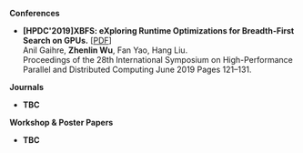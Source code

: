 
**Conferences**

- **[HPDC'2019]XBFS: eXploring Runtime Optimizations for Breadth-First Search on GPUs.** [[PDF](http://zlwu92.github.io/files/XBFS.pdf)]
<br> Anil Gaihre, **Zhenlin Wu**, Fan Yao, Hang Liu. 
<br> Proceedings of the 28th International Symposium on High-Performance Parallel and Distributed Computing June 2019 Pages 121–131.




**Journals**

- **TBC** 



**Workshop & Poster Papers**

- **TBC**




